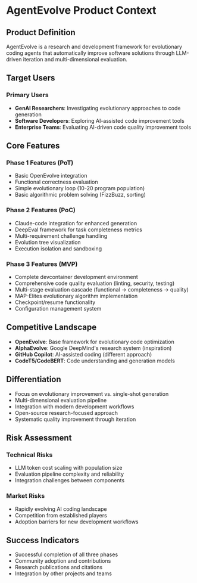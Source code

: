 # AgentEvolve Product Context

## Product Definition
AgentEvolve is a research and development framework for evolutionary coding agents that automatically improve software solutions through LLM-driven iteration and multi-dimensional evaluation.

## Target Users
### Primary Users
- **GenAI Researchers**: Investigating evolutionary approaches to code generation
- **Software Developers**: Exploring AI-assisted code improvement tools
- **Enterprise Teams**: Evaluating AI-driven code quality improvement tools

## Core Features

### Phase 1 Features (PoT)
- Basic OpenEvolve integration
- Functional correctness evaluation
- Simple evolutionary loop (10-20 program population)
- Basic algorithmic problem solving (FizzBuzz, sorting)

### Phase 2 Features (PoC)
- Claude-code integration for enhanced generation
- DeepEval framework for task completeness metrics
- Multi-requirement challenge handling
- Evolution tree visualization
- Execution isolation and sandboxing

### Phase 3 Features (MVP)
- Complete devcontainer development environment
- Comprehensive code quality evaluation (linting, security, testing)
- Multi-stage evaluation cascade (functional → completeness → quality)
- MAP-Elites evolutionary algorithm implementation
- Checkpoint/resume functionality
- Configuration management system

## Competitive Landscape
- **OpenEvolve**: Base framework for evolutionary code optimization
- **AlphaEvolve**: Google DeepMind's research system (inspiration)
- **GitHub Copilot**: AI-assisted coding (different approach)
- **CodeT5/CodeBERT**: Code understanding and generation models

## Differentiation
- Focus on evolutionary improvement vs. single-shot generation
- Multi-dimensional evaluation pipeline
- Integration with modern development workflows
- Open-source research-focused approach
- Systematic quality improvement through iteration

## Risk Assessment
### Technical Risks
- LLM token cost scaling with population size
- Evaluation pipeline complexity and reliability
- Integration challenges between components

### Market Risks
- Rapidly evolving AI coding landscape
- Competition from established players
- Adoption barriers for new development workflows

## Success Indicators
- Successful completion of all three phases
- Community adoption and contributions
- Research publications and citations
- Integration by other projects and teams
